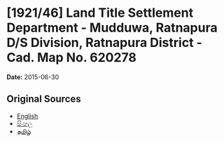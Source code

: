 # [1921/46] Land Title Settlement Department - Mudduwa, Ratnapura D/S Division, Ratnapura District - Cad. Map No. 620278

**Date:** 2015-06-30

## Original Sources

- [English](https://documents.gov.lk/view/extra-gazettes/2015/6/1921-46_E.pdf)
- [සිංහල](https://documents.gov.lk/view/extra-gazettes/2015/6/1921-46_S.pdf)
- [தமிழ்](https://documents.gov.lk/view/extra-gazettes/2015/6/1921-46_T.pdf)
